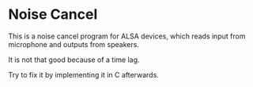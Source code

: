 # Noise Cancel

This is a noise cancel program for ALSA devices, which reads input from microphone and outputs from speakers.

It is not that good because of a time lag.

Try to fix it by implementing it in C afterwards.

